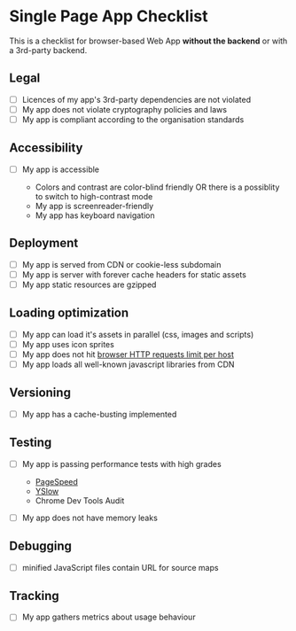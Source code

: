 # Single Page App Checklist

This is a checklist for browser-based Web App **without the backend** or with a 3rd-party backend.

## Legal

 - [ ] Licences of my app's 3rd-party dependencies are not violated
 - [ ] My app does not violate cryptography policies and laws  
 - [ ] My app is compliant according to the organisation standards

## Accessibility
 
  - [ ] My app is accessible

    - Colors and contrast are color-blind friendly OR there is a possiblity to switch to high-contrast mode
    - My app is screenreader-friendly
    - My app has keyboard navigation

## Deployment

 - [ ] My app is served from CDN or cookie-less subdomain
 - [ ] My app is server with forever cache headers for static assets
 - [ ] My app static resources are gzipped

## Loading optimization

 - [ ] My app can load it's assets in parallel (css, images and scripts)
 - [ ] My app uses icon sprites
 - [ ] My app does not hit [browser HTTP requests limit per host](http://stackoverflow.com/questions/985431/max-parallel-http-connections-in-a-browser)
 - [ ] My app loads all well-known javascript libraries from CDN

## Versioning

 - [ ] My app has a cache-busting implemented 


## Testing

 - [ ] My app is passing performance tests with high grades
   - [PageSpeed](https://developers.google.com/speed/pagespeed/) 
   - [YSlow](http://yslow.org/)
   - Chrome Dev Tools Audit

 - [ ] My app does not have memory leaks

## Debugging

 - [ ] minified JavaScript files contain URL for source maps

## Tracking

 - [ ] My app gathers metrics about usage behaviour
